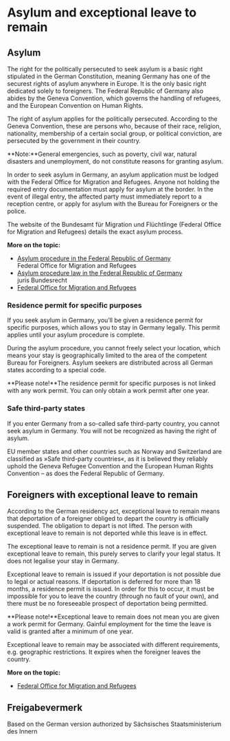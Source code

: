 # Asylum and exceptional leave to remain

Asylum
------

The right for the politically persecuted to seek asylum is a basic right stipulated in the German Constitution, meaning Germany has one of the securest rights of asylum anywhere in Europe. It is the only basic right dedicated solely to foreigners. The Federal Republic of Germany also abides by the Geneva Convention, which governs the handling of refugees, and the European Convention on Human Rights.

The right of asylum applies for the politically persecuted. According to the Geneva Convention, these are persons who, because of their race, religion, nationality, membership of a certain social group, or political conviction, are persecuted by the government in their country.

**Note:**General emergencies, such as poverty, civil war, natural disasters and unemployment, do not constitute reasons for granting asylum.

In order to seek asylum in Germany, an asylum application must be lodged with the Federal Office for Migration and Refugees. Anyone not holding the required entry documentation must apply for asylum at the border. In the event of illegal entry, the affected party must immediately report to a reception centre, or apply for asylum with the Bureau for Foreigners or the police.

The website of the Bundesamt für Migration und Flüchtlinge (Federal Office for Migration and Refugees) details the exact asylum process.

**More on the topic:**

* [Asylum procedure in the Federal Republic of Germany](http://www.bamf.de/EN/Migration/AsylFluechtlinge/Asylverfahren/asylverfahren-node.html "bamf.de/EN/Fluechtlingsschutz/AblaufAsylv/ablauf-des-asylverfahrens-node.html")  
  Federal Office for Migration and Refugees
* [Asylum procedure law in the Federal Republic of Germany](http://www.gesetze-im-internet.de/englisch_asylvfg/index.html "Asylum Act")  
  juris Bundesrecht
* [Federal Office for Migration and Refugees](http://www.bamf.de/EN/Startseite/startseite-node.html "Federal Office for Migration and Refugees")

### Residence permit for specific purposes

If you seek asylum in Germany, you’ll be given a residence permit for specific purposes, which allows you to stay in Germany legally. This permit applies until your asylum procedure is complete.

During the asylum procedure, you cannot freely select your location, which means your stay is geographically limited to the area of the competent Bureau for Foreigners. Asylum seekers are distributed across all German states according to a special code.

**Please note!**The residence permit for specific purposes is not linked with any work permit. You can only obtain a work permit after one year.

### Safe third-party states

If you enter Germany from a so-called safe third-party country, you cannot seek asylum in Germany. You will not be recognized as having the right of asylum.

EU member states and other countries such as Norway and Switzerland are classified as »Safe third-party countries«, as it is believed they reliably uphold the Geneva Refugee Convention and the European Human Rights Convention – as does the Federal Republic of Germany.

Foreigners with exceptional leave to remain
-------------------------------------------

According to the German residency act, exceptional leave to remain means that deportation of a foreigner obliged to depart the country is officially suspended. The obligation to depart is not lifted. The person with exceptional leave to remain is not deported while this leave is in effect.

The exceptional leave to remain is not a residence permit. If you are given exceptional leave to remain, this purely serves to clarify your legal status. It does not legalise your stay in Germany.

Exceptional leave to remain is issued if your deportation is not possible due to legal or actual reasons. If deportation is deferred for more than 18 months, a residence permit is issued. In order for this to occur, it must be impossible for you to leave the country (through no fault of your own), and there must be no foreseeable prospect of deportation being permitted.

**Please note!**Exceptional leave to remain does not mean you are given a work permit for Germany. Gainful employment for the time the leave is valid is granted after a minimum of one year.

Exceptional leave to remain may be associated with different requirements, e.g. geographic restrictions. It expires when the foreigner leaves the country.

**More on the topic:**

* [Federal Office for Migration and Refugees](http://www.bamf.de/EN/Startseite/startseite-node.html "Federal Office for Migration and Refugees")

## Freigabevermerk

Based on the German version authorized by Sächsisches Staatsministerium des Innern
